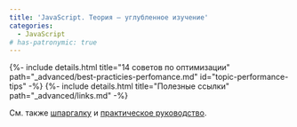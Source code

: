 ```yaml
---
title: 'JavaScript. Теория — углубленное изучение'
categories:
  - JavaScript
# has-patronymic: true
---
```


{%- include details.html title="14 советов по оптимизации" path="_advanced/best-practicies-perfomance.md" id="topic-performance-tips" -%}
{%- include details.html title="Полезные ссылки" path="_advanced/links.md" -%}

См. также [шпаргалку](/) и [практическое руководство](/js/how-to.html).
